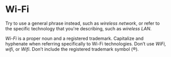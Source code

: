 # Wi-Fi

Try to use a general phrase instead, such as *wireless network*, or refer to the specific technology that you're describing, such as *wireless LAN*.

*Wi-Fi* is a proper noun and a registered trademark. Capitalize and hyphenate when referring specifically to Wi-Fi technologies. Don’t use *WiFi, wifi*, or *Wifi*. Don’t include the registered trademark symbol (&reg;).
